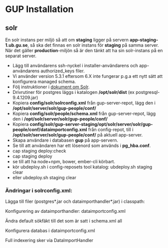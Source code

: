 # GUP Installation

## solr
En solr instans per miljö så att om __staging__ ligger på servern
__app-staging-1.ub.gu.se__, så ska det finnas en solr instans för __staging__
på samma server. När det gäller __production__-miljön så är den tänkt att ha
sin solr-instans på en separat server. 

- Lägg till användarens ssh-nyckel i installer-användarens och app-användarens authorized_keys filer.
- Vi använder version 5.3.1 eftersom 6.X inte fungerar p.g.a ett nytt sätt att konfigurera managed schema.
- Följ instruktioner i [dokument om Solr](../verktyg/solr.md).
- Drivrutiner för postgres läggs i katalogen __/opt/solr/dist__ (ex postgresql-9.4.1209.jar)
- Kopiera __config/solr/solrconfig.xml__ från gup-server-repot, lägg den i __/opt/solr/server/solr/gup-people/conf/__
- Kopiera __config/solr/people/schema.xml__ från gup-server-repot, lägg den i __/opt/solr/server/solr/gup-people/conf/__
- Kopiera __config/solr/gup-server-staging/opt/solr/server/solr/gup-people/conf/dataimportconfig.xml__ från config-repot, till i __/opt/solr/server/solr/gup-people/conf/__ på aktuell app-server.
- Skapa användare i databasen __gup__ på app-servern.
- Se till att användaren har ett lösenord som används i __pg_hba.conf__.
- cap staging deploy:check
- cap staging deploy
- se till att ha node+npm, bower, ember-cli körbart.
- kör ubdeploy.sh i config-reposets tool katalog: ubdeploy.sh staging clear
- eller ubdeploy.sh staging clear


### Ändringar i solrconfig.xml:
Lägga till filer (postgres*.jar och dataimporthandler*.jar) i classpath:
  <lib dir="${solr.install.dir:../../../..}/dist/" regex="postgresql.*\.jar" />
  <lib dir="${solr.install.dir:../../../..}/dist/" regex="solr-dataimporthandler-.*\.jar" />


Konfigurering av dataimporthandler:
  <requestHandler name="/dataimport" class="solr.DataImportHandler">
    <lst name="defaults">
      <str name="config">dataimportconfig.xml</str>
    </lst>
  </requestHandler>


Ändra default sökfäkt till det som är satt i schema.xml
<str name="df">all</str>



Konfigurera databas i dataimportconfig.xml



Full indexering sker via DataImportHandler



##
